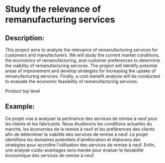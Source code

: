 # Study the relevance of remanufacturing services

## Description:
This project aims to analyze the relevance of remanufacturing services for customers and manufacturers. We will study the current market conditions, the economics of remanufacturing, and customer preferences to determine the viability of remanufacturing services. The project will identify potential areas of improvement and develop strategies for increasing the uptake of remanufacturing services. Finally, a cost-benefit analysis will be conducted to evaluate the economic feasibility of remanufacturing services.

Product top level

## Example:
Ce projet vise à analyser la pertinence des services de remise à neuf pour les clients et les fabricants. Nous étudierons les conditions actuelles du marché, les économies de la remise à neuf et les préférences des clients afin de déterminer la viabilité des services de remise à neuf. Le projet identifiera les domaines potentiels d'amélioration et élaborera des stratégies pour accroître l'utilisation des services de remise à neuf. Enfin, une analyse coûts-avantages sera menée pour évaluer la faisabilité économique des services de remise à neuf.